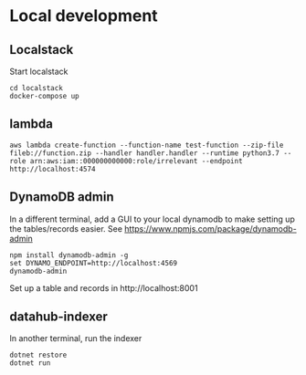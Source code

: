 # Local development

## Localstack

Start localstack

    cd localstack
    docker-compose up

## lambda

    aws lambda create-function --function-name test-function --zip-file fileb://function.zip --handler handler.handler --runtime python3.7 --role arn:aws:iam::000000000000:role/irrelevant --endpoint http://localhost:4574

## DynamoDB admin

In a different terminal, add a GUI to your local dynamodb to make setting up the tables/records easier. See https://www.npmjs.com/package/dynamodb-admin

    npm install dynamodb-admin -g
    set DYNAMO_ENDPOINT=http://localhost:4569
    dynamodb-admin

Set up a table and records in http://localhost:8001

## datahub-indexer

In another terminal, run the indexer

    dotnet restore
    dotnet run